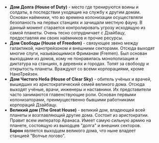 - **Дом Долга (House of Duty)** - место где тренируются воины и солдаты, в последствии уходящие на службу к другим домам. Основан наёмники, что во времена колонизации осуществляли безопаность на первых станциях и зачищали местную фауну. В данный момент старается контролировать угрозу исходящую из самой планеты. Очень тесно сотрудничает с Дзайбацу, предоставляя им своих наёмников и прочие ресурсы.
- **Дом Свободы (House of Freedom)** - связующее звено между галактикой, нанотрейзоном и внешними секторами. Отсюда выходят многие слуги, называющимися Фриманам (Fremen). Был основан выходцами из домов, кому не понравилась монополизация и диктатура на станциях, в деревнях и городах. Топят за свобооду и открытость планеты. Враждуют со всеми корпорациями, кроме НаноТрейзен.
- **Дом Чистого Неба (House of Clear Sky)** - обитель учёных и врачей, вышедших из аристократический семей великого дома. Отсюда выходят учёные, врачи, инженеры и наставники. Их представители часто занимаются главенствующие роли. Основан первыми колонизаторами, преимущественно бывшими работниками корпораций Дзайбацу. 
- **Великий дом (The Great House)** - великий дом, владеющей всей планеты и возглавляющий другие дома. Состоит из аристократии. Правит всем император Аранаса. Имеет самую сильную армию на планете, состоящую из выходцев "долга" и внешних секторов. **Барон** является выходцем великого дома, что ныне владеет станцией "Волчье логово".
